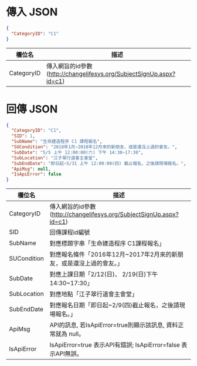 <div><h1>傳入 JSON</h1></div>

```json
{
  "CategoryID": "C1"
}
```

欄位名 | 描述 
---------|----------
CategoryID | 傳入網旨的id參數(http://changelifesys.org/SubjectSignUp.aspx?id=c1)


<div><h1>回傳 JSON</h1></div>

```json
{
  "CategoryID": "C1",
  "SID": 1,
  "SubName": "生命建造程序 C1 課程報名",
  "SUCondition": "2018年1月~2018年12月來的新朋友，或是還沒上過的會友。",
  "SubDate": "5/5 上午 12:00:00(六) 下午 14:30~17:30",
  "SubLocation": "江子翠行道會主會堂",
  "SubEndDate": "即日起~5/31 上午 12:00:00(四) 截止報名，之後請現場報名。",
  "ApiMsg": null,
  "IsApiError": false
}
```

欄位名 | 描述 
---------|----------
CategoryID | 傳入網旨的id參數(http://changelifesys.org/SubjectSignUp.aspx?id=c1)
SID | 回傳課程id編號
SubName | 對應標題字串「生命建造程序 C1課程報名」
SUCondition | 對應報名條件「2016年12月~2017年2月來的新朋友，或是還沒上過的會友。」
SubDate | 對應上課日期「2/12(日)、 2/19(日)下午14:30~17:30」
SubLocation | 對應地點「江子翠行道會主會堂」
SubEndDate | 對應報名日期「即日起~2/9(四)截止報名，之後請現場報名。」
ApiMsg | API的訊息, 若IsApiError=true則顯示該訊息, 資料正常就為 null。
IsApiError | IsApiError=true 表示API有錯誤; IsApiError=false 表示API無誤。
